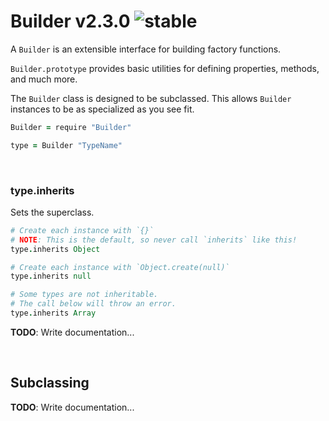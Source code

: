 
# Builder v2.3.0 ![stable](https://img.shields.io/badge/stability-stable-4EBA0F.svg?style=flat)

A `Builder` is an extensible interface for building factory functions.

`Builder.prototype` provides basic utilities for defining properties, methods, and much more.

The `Builder` class is designed to be subclassed.
This allows `Builder` instances to be as specialized as you see fit.

```coffee
Builder = require "Builder"

type = Builder "TypeName"
```

&nbsp;

### type.inherits

Sets the superclass.

```coffee
# Create each instance with `{}`
# NOTE: This is the default, so never call `inherits` like this!
type.inherits Object

# Create each instance with `Object.create(null)`
type.inherits null

# Some types are not inheritable.
# The call below will throw an error.
type.inherits Array
```

**TODO**: Write documentation...

&nbsp;

## Subclassing

**TODO**: Write documentation...
